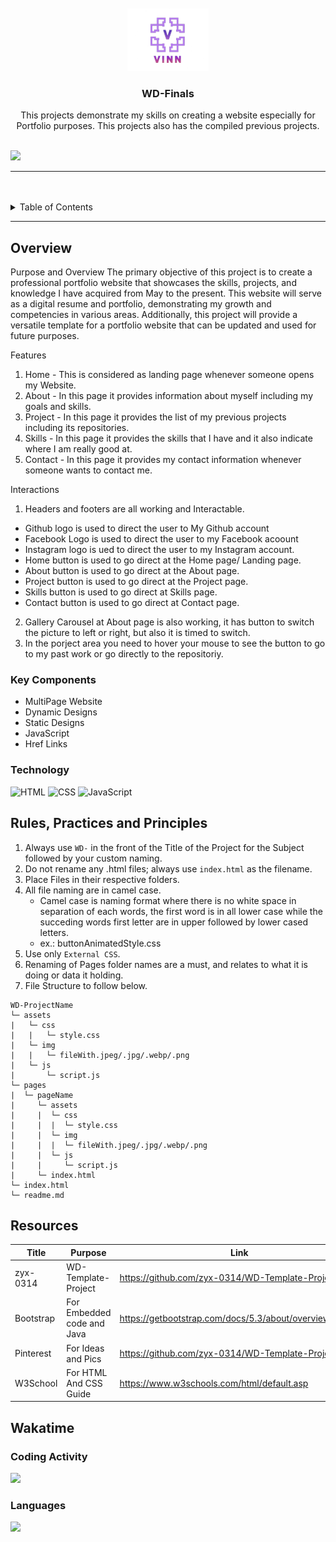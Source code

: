 <a name="readme-top">

<br/>

<br />
<div align="center">
  <a href="https://github.com/JOHNARVINTUM/">
  <!-- TODO: If you want to add logo or banner you can add it here -->
    <img src="./assets/img/logo.png" width="130" height="100">
  </a>
<!-- TODO: Change Title to the name of the title of your Project -->
  <h3 align="center">WD-Finals</h3>
</div>
<!-- TODO: Make a short description -->
<div align="center">
This projects demonstrate my skills on creating a website especially for Portfolio purposes. This projects also has the compiled previous projects.
</div>
</div>

<br />

<!-- TODO: Change the zyx-0314 into your github username  -->
<!-- TODO: Change the WD-Template-Project into the same name of your folder -->
![](https://visit-counter.vercel.app/counter.png?page=JOHNARVINTUM/WD-Finals)

---

<br />
<br />

<!-- TODO: If you want to add more layers for your readme -->
<details>
  <summary>Table of Contents</summary>
  <ol>
    <li>
      <a href="#overview">Overview</a>
      <ol>
        <li>
          <a href="#key-components">Key Components</a>
        </li>
        <li>
          <a href="#technology">Technology</a>
        </li>
      </ol>
    </li>
    <li>
      <a href="#rule,-practices-and-principles">Rules, Practices and Principles</a>
    </li>
    <li>
      <a href="#resources">Resources</a>
    </li>
  </ol>
</details>

---

## Overview

<!-- TODO: To be changed -->
<!-- The following are just sample -->

Purpose and Overview
The primary objective of this project is to create a professional portfolio website that showcases the skills, projects, and knowledge I have acquired from May to the present. This website will serve as a digital resume and portfolio, demonstrating my growth and competencies in various areas. Additionally, this project will provide a versatile template for a portfolio website that can be updated and used for future purposes.

Features

1. Home    - This is considered as landing page whenever someone opens my Website.
2. About   - In this page it provides information about myself including my goals and skills.
3. Project - In this page it provides the list of my previous projects including its repositories.
4. Skills  - In this page it provides the skills that I have and it also indicate where I am really good at.
5. Contact - In this page it provides my contact information whenever someone wants to contact me.

Interactions

1. Headers and footers are all working and Interactable.
- Github logo is used to direct the user to My Github account
- Facebook Logo is used to direct the user to my Facebook acoount
- Instagram logo is ued to direct the user to my Instagram account.
- Home button is used to go direct at the Home page/ Landing page.
- About button is used to go direct at the About page.
- Project button is used to go direct at the Project page.
- Skills button is used to go direct at Skills page.
- Contact button is used to go direct at Contact page.
2. Gallery Carousel at About page is also working, it has button to switch the picture to left or right, but also it is timed to switch.
3. In the porject area you need to hover your mouse to see the button to go to my past work or go directly to the repositoriy.

### Key Components
<!-- TODO: List of Key Components -->
<!-- The following are just sample -->
- MultiPage Website
- Dynamic Designs
- Static Designs
- JavaScript
- Href Links

### Technology
<!-- TODO: List of Technology Used -->
![HTML](https://img.shields.io/badge/HTML-E34F26?style=for-the-badge&logo=html5&logoColor=white)
![CSS](https://img.shields.io/badge/CSS-1572B6?style=for-the-badge&logo=css3&logoColor=white)
![JavaScript](https://img.shields.io/badge/JavaScript-F7DF1E?style=for-the-badge&logo=javascript&logoColor=white)

## Rules, Practices and Principles
1. Always use `WD-` in the front of the Title of the Project for the Subject followed by your custom naming.
2. Do not rename any .html files; always use `index.html` as the filename.
3. Place Files in their respective folders.
4. All file naming are in camel case.
   - Camel case is naming format where there is no white space in separation of each words, the first word is in all lower case while the succeding words first letter are in upper followed by lower cased letters.
   - ex.: buttonAnimatedStyle.css
5. Use only `External CSS`.
6. Renaming of Pages folder names are a must, and relates to what it is doing or data it holding.
7. File Structure to follow below.

```
WD-ProjectName
└─ assets
|   └─ css
|   |   └─ style.css
|   └─ img
|   |   └─ fileWith.jpeg/.jpg/.webp/.png
|   └─ js
|       └─ script.js
└─ pages
|  └─ pageName
|     └─ assets
|     |  └─ css
|     |  |  └─ style.css
|     |  └─ img
|     |  |  └─ fileWith.jpeg/.jpg/.webp/.png
|     |  └─ js
|     |     └─ script.js
|     └─ index.html
└─ index.html
└─ readme.md
```

## Resources

<!-- TODO: Add References -->
| Title | Purpose | Link |
|-|-|-|
| zyx-0314  | WD-Template-Project | https://github.com/zyx-0314/WD-Template-Project.git |
| Bootstrap | For Embedded code and Java | https://getbootstrap.com/docs/5.3/about/overview/#team |
| Pinterest | For Ideas and Pics |  https://github.com/zyx-0314/WD-Template-Project.git
| W3School | For HTML And CSS Guide | https://www.w3schools.com/html/default.asp |


## Wakatime

### Coding Activity

<a href="https://wakatime.com"><img src="https://wakatime.com/share/@018f067c-0c58-45b5-b9fa-e3b746c3dab6/d5674f7c-c582-4ac0-b5cc-9a27266de370.png" height=300/></a>

### Languages

<a href="https://wakatime.com"><img src="https://wakatime.com/share/@018f067c-0c58-45b5-b9fa-e3b746c3dab6/d5674f7c-c582-4ac0-b5cc-9a27266de370.png" height=300/></a>




